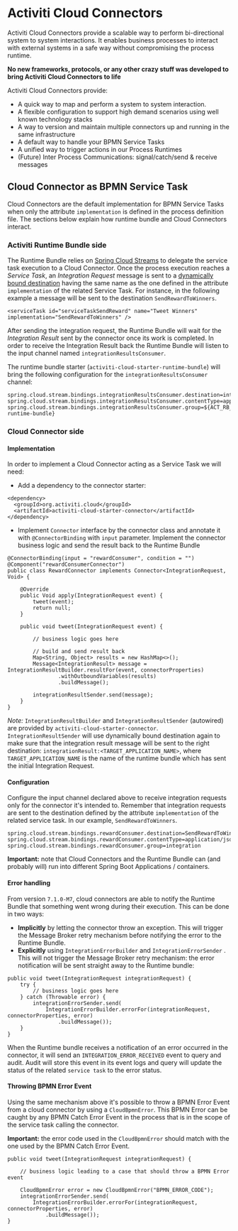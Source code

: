 # Activiti Cloud Connectors

Activiti Cloud Connectors provide a scalable way to perform bi-directional system to system interactions. It enables business processes to interact with external systems in a safe way without compromising the process runtime.

**No new frameworks, protocols, or any other crazy stuff was developed to bring Activiti Cloud Connectors to life**

Activiti Cloud Connectors provide:

* A quick way to map and perform a system to system interaction.
* A flexible configuration to support high demand scenarios using well known technology stacks
* A way to version and maintain multiple connectors up and running in the same infrastructure
* A default way to handle your BPMN Service Tasks
* A unified way to trigger actions in our Process Runtimes
* \(Future\) Inter Process Communications: signal/catch/send & receive messages

## Cloud Connector as BPMN Service Task

Cloud Connectors are the default implementation for BPMN Service Tasks when only the attribute `implementation` is defined in the process definition file. The sections below explain how runtime bundle and Cloud Connectors interact.

### Activiti Runtime Bundle side

The Runtime Bundle relies on [Spring Cloud Streams](https://docs.spring.io/spring-cloud-stream/docs/current/reference/htmlsingle/) to delegate the service task execution to a Cloud Connector. Once the process execution reaches a _Service Task_, an _Integration Request_ message is sent to a [dynamically bound destination](https://docs.spring.io/spring-cloud-stream/docs/current/reference/htmlsingle/#dynamicdestination) having the same name as the one defined in the attribute `implementation` of the related Service Task. For instance, in the following example a message will be sent to the destination `SendRewardToWinners`.

`<serviceTask id="serviceTaskSendReward" name="Tweet Winners" implementation="SendRewardToWinners" />`

After sending the integration request, the Runtime Bundle will wait for the _Integration Result_ sent by the connector once its work is completed. In order to receive the Integration Result back the Runtime Bundle will listen to the input channel named `integrationResultsConsumer`.

The runtime bundle starter \(`activiti-cloud-starter-runtime-bundle`\) will bring the following configuration for the `integrationResultsConsumer` channel:

```text
spring.cloud.stream.bindings.integrationResultsConsumer.destination=integrationResult:${spring.application.name}
spring.cloud.stream.bindings.integrationResultsConsumer.contentType=application/json
spring.cloud.stream.bindings.integrationResultsConsumer.group=${ACT_RB_APP_NAME:my-runtime-bundle}
```

### Cloud Connector side

#### Implementation

In order to implement a Cloud Connector acting as a Service Task we will need:

* Add a dependency to the connector starter:

```text
<dependency>
  <groupId>org.activiti.cloud</groupId>
  <artifactId>activiti-cloud-starter-connector</artifactId>
</dependency>
```

* Implement `Connector` interface by the connector class and annotate it with `@ConnectorBinding` with `input` parameter. Implement the connector business logic and send the result back to the Runtime Bundle

```text
@ConnectorBinding(input = "rewardConsumer", condition = "")
@Component("rewardConsumerConnector")
public class RewardConnector implements Connector<IntegrationRequest, Void> {

    @Override
    public Void apply(IntegrationRequest event) {
        tweet(event);
        return null;
    }

    public void tweet(IntegrationRequest event) {

        // business logic goes here

        // build and send result back
        Map<String, Object> results = new HashMap<>();
        Message<IntegrationResult> message = IntegrationResultBuilder.resultFor(event, connectorProperties)
                .withOutboundVariables(results)
                .buildMessage();

        integrationResultSender.send(message);
    }
}
```

_Note:_ `IntegrationResultBuilder` and `IntegrationResultSender` \(autowired\) are provided by `activiti-cloud-starter-connector`. `IntegrationResultSender` will use dynamically bound destination again to make sure that the integration result message will be sent to the right destination: `integrationResult:<TARGET_APPLICATION_NAME>`, where `TARGET_APPLICATION_NAME` is the name of the runtime bundle which has sent the initial Integration Request.

#### Configuration

Configure the input channel declared above to receive integration requests only for the connector it's intended to. Remember that integration requests are sent to the destination defined by the attribute `implementation` of the related service task. In our example, `SendRewardToWinners`.

```text
spring.cloud.stream.bindings.rewardConsumer.destination=SendRewardToWinners
spring.cloud.stream.bindings.rewardConsumer.contentType=application/json
spring.cloud.stream.bindings.rewardConsumer.group=integration
```

**Important:** note that Cloud Connectors and the Runtime Bundle can \(and probably will\) run into different Spring Boot Applications / containers.

#### Error handling

From version `7.1.0-M7`, cloud connectors are able to notify the Runtime Bundle that something went wrong during their execution. This can be done in two ways:

* **Implicitly** by letting the connector throw an exception. This will trigger the Message Broker retry mechanism before notifying the error to the Runtime Bundle.
* **Explicitly** using `IntegrationErrorBuilder` and `IntegrationErrorSender` . This will not trigger the Message Broker retry mechanism: the error notification will be sent straight away to the Runtime bundle:

```markup
public void tweet(IntegrationRequest integrationRequest) {
    try {
        // business logic goes here
    } catch (Throwable error) {
        integrationErrorSender.send(
            IntegrationErrorBuilder.errorFor(integrationRequest, connectorProperties, error)
                .buildMessage());
    }
}
```

When the Runtime bundle receives a notification of an error occurred in the connector, it will send an `INTEGRATION_ERROR_RECEIVED` event to query and audit. Audit will store this event in its event logs and query will update the status of the related `service task` to the error status.

#### Throwing BPMN Error Event

Using the same mechanism above it's possible to throw a BPMN Error Event from a cloud connector by  using a `CloudBpmnError`. This BPMN Error can be caught by any BPMN Catch Error Event in the process that is in the scope of the service task calling the connector. 

**Important:** the error code used in the `CloudBpmnError` should match with the one used by the BPMN Catch Error Event.

```markup
public void tweet(IntegrationRequest integrationRequest) {
    
    // business logic leading to a case that should throw a BPMN Error event
    
    CloudBpmnError error = new CloudBpmnError("BPMN_ERROR_CODE");
    integrationErrorSender.send(
        IntegrationErrorBuilder.errorFor(integrationRequest, connectorProperties, error)
            .buildMessage());
}

```


